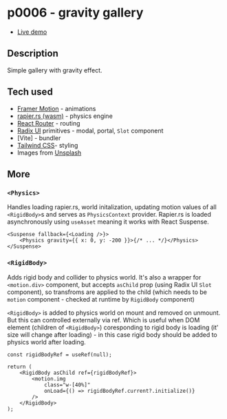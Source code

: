 # p0006 - gravity gallery

- [Live demo](https://.vercel.app/)

## Description

Simple gallery with gravity effect.

## Tech used

- [Framer Motion](https://www.framer.com/motion/) - animations
- [rapier.rs (wasm)](https://rapier.rs/) - physics engine
- [React Router](https://reactrouter.com/en/main) - routing
- [Radix UI](https://www.radix-ui.com/) primitives - modal, portal, `Slot` component
- [Vite] - bundler
- [Tailwind CSS](https://tailwindcss.com/)- styling
- Images from [Unsplash](https://unsplash.com/)

## More

### `<Physics>`

Handles loading rapier.rs, world initalization, updating motion values of all `<RigidBody>`s and serves as
`PhysicsContext` provider. Rapier.rs is loaded asynchronously using `useAsset` meaning it works with React Suspense.

```tsx
<Suspense fallback={<Loading />}>
	<Physics gravity={{ x: 0, y: -200 }}>{/* ... */}</Physics>
</Suspense>
```

### `<RigidBody>`

Adds rigid body and collider to physics world. It's also a wrapper for `<motion.div>` component, but accepts `asChild` prop (using Radix UI `Slot` component), so transfroms are applied to the child (which needs to be `motion` component - checked at runtime by `RigidBody` component)

`<RigidBody>` is added to physics world on mount and removed on unmount. But this can controlled externally via ref. Which is useful when DOM element (children of `<RigidBody>`) coresponding to rigid body is loading (it' size will change after loading) - in this case rigid body should be added to physics world after loading.

```tsx
const rigidBodyRef = useRef(null);

return (
	<RigidBody asChild ref={rigidBodyRef}>
		<motion.img
			class="w-[40%]"
			onLoad={() => rigidBodyRef.current?.initialize()}
		/>
	</RigidBody>
);
```
